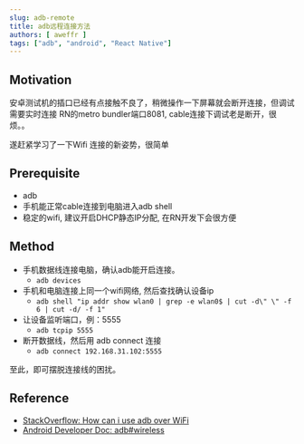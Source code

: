 ```yaml
---
slug: adb-remote
title: adb远程连接方法
authors: [ aweffr ]
tags: ["adb", "android", "React Native"]
---
```


## Motivation

安卓测试机的插口已经有点接触不良了，稍微操作一下屏幕就会断开连接，但调试需要实时连接 RN的metro bundler端口8081, cable连接下调试老是断开，很烦。。

遂赶紧学习了一下Wifi 连接的新姿势，很简单

## Prerequisite

- adb
- 手机能正常cable连接到电脑进入adb shell
- 稳定的wifi, 建议开启DHCP静态IP分配, 在RN开发下会很方便

## Method

- 手机数据线连接电脑，确认adb能开启连接。
  - `adb devices`
- 手机和电脑连接上同一个wifi网络, 然后查找确认设备ip
  - `adb shell "ip addr show wlan0 | grep -e wlan0$ | cut -d\" \" -f 6 | cut -d/ -f 1"`
- 让设备监听端口，例：5555
  - `adb tcpip 5555`
- 断开数据线，然后用 adb connect 连接
  - `adb connect 192.168.31.102:5555`

至此，即可摆脱连接线的困扰。

## Reference
- [StackOverflow: How can i use adb over WiFi](https://stackoverflow.com/questions/42364380/how-can-i-use-adb-over-wifi)
- [Android Developer Doc: adb#wireless](https://developer.android.com/studio/command-line/adb#wireless)
